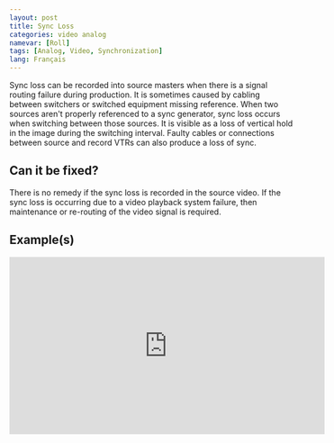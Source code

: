 ```yaml
---
layout: post
title: Sync Loss
categories: video analog
namevar: [Roll]
tags: [Analog, Video, Synchronization]
lang: Français
---
```


Sync loss can be recorded into source masters when there is a signal routing failure during production. It is sometimes caused by cabling between switchers or switched equipment missing reference. When two sources aren't properly referenced to a sync generator, sync loss occurs when switching between those sources. It is visible as a loss of vertical hold in the image during the switching interval. Faulty cables or connections between source and record VTRs can also produce a loss of sync.

## Can it be fixed?

There is no remedy if the sync loss is recorded in the source video. If the sync loss is occurring due to a video playback system failure, then maintenance or re-routing of the video signal is required.

## Example(s)
<iframe src="https://archive.org/embed/sync_loss" width="560" height="315" frameborder="0" webkitallowfullscreen="true" mozallowfullscreen="true" allowfullscreen></iframe>
